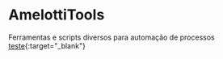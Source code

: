 # AmelottiTools
Ferramentas e scripts diversos para automação de processos
[teste](/EC2StartStopLambda){:target="_blank"}
